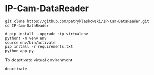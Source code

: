 # IP-Cam-DataReader

```
git clone https://github.com/patryklaskowski/IP-Cam-DataReader.git
cd IP-Cam-DataReader
```
```
# pip install --upgrade pip virtualenv
python3 -m venv env
source env/bin/activate
pip install -r requirements.txt
python app.py
```


To deactivate virtual environment
```
deactivate
```
